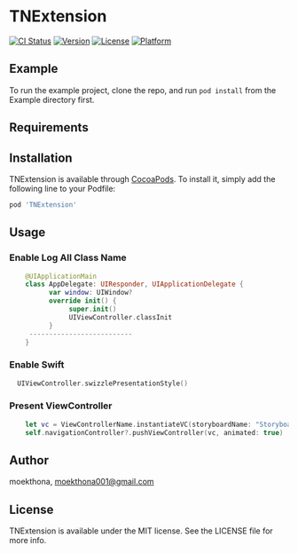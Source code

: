 # TNExtension

[![CI Status](https://img.shields.io/travis/moekthona/TNExtension.svg?style=flat)](https://travis-ci.org/moekthona/TNExtension)
[![Version](https://img.shields.io/cocoapods/v/TNExtension.svg?style=flat)](https://cocoapods.org/pods/TNExtension)
[![License](https://img.shields.io/cocoapods/l/TNExtension.svg?style=flat)](https://cocoapods.org/pods/TNExtension)
[![Platform](https://img.shields.io/cocoapods/p/TNExtension.svg?style=flat)](https://cocoapods.org/pods/TNExtension)

## Example

To run the example project, clone the repo, and run `pod install` from the Example directory first.

## Requirements

## Installation

TNExtension is available through [CocoaPods](https://cocoapods.org). To install
it, simply add the following line to your Podfile:

```ruby
pod 'TNExtension'
```
## Usage
  ### Enable Log All Class Name  
  ```swift
      @UIApplicationMain
      class AppDelegate: UIResponder, UIApplicationDelegate {
            var window: UIWindow?
            override init() {
                 super.init()
                 UIViewController.classInit
            }
       --------------------------
      }
  ```
  
  ### Enable Swift
   ```swift
     UIViewController.swizzlePresentationStyle()
   ```
  ### Present ViewController
  ```swift
      let vc = ViewControllerName.instantiateVC(storyboardName: "StoryboardName")
      self.navigationController?.pushViewController(vc, animated: true)
   ```
    
 

## Author

moekthona, moekthona001@gmail.com

## License

TNExtension is available under the MIT license. See the LICENSE file for more info.
